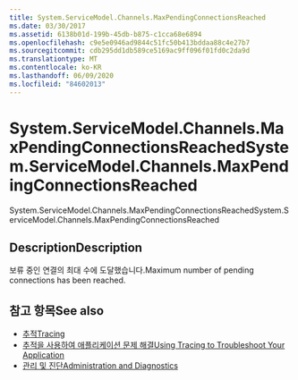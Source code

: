 ```yaml
---
title: System.ServiceModel.Channels.MaxPendingConnectionsReached
ms.date: 03/30/2017
ms.assetid: 6138b01d-199b-45db-b875-c1cca68e6894
ms.openlocfilehash: c9e5e0946ad9844c51fc50b413bddaa88c4e27b7
ms.sourcegitcommit: cdb295dd1db589ce5169ac9ff096f01fd0c2da9d
ms.translationtype: MT
ms.contentlocale: ko-KR
ms.lasthandoff: 06/09/2020
ms.locfileid: "84602013"
---
```

# <a name="systemservicemodelchannelsmaxpendingconnectionsreached"></a><span data-ttu-id="b970a-102">System.ServiceModel.Channels.MaxPendingConnectionsReached</span><span class="sxs-lookup"><span data-stu-id="b970a-102">System.ServiceModel.Channels.MaxPendingConnectionsReached</span></span>
<span data-ttu-id="b970a-103">System.ServiceModel.Channels.MaxPendingConnectionsReached</span><span class="sxs-lookup"><span data-stu-id="b970a-103">System.ServiceModel.Channels.MaxPendingConnectionsReached</span></span>  
  
## <a name="description"></a><span data-ttu-id="b970a-104">Description</span><span class="sxs-lookup"><span data-stu-id="b970a-104">Description</span></span>  
 <span data-ttu-id="b970a-105">보류 중인 연결의 최대 수에 도달했습니다.</span><span class="sxs-lookup"><span data-stu-id="b970a-105">Maximum number of pending connections has been reached.</span></span>  
  
## <a name="see-also"></a><span data-ttu-id="b970a-106">참고 항목</span><span class="sxs-lookup"><span data-stu-id="b970a-106">See also</span></span>

- [<span data-ttu-id="b970a-107">추적</span><span class="sxs-lookup"><span data-stu-id="b970a-107">Tracing</span></span>](index.md)
- [<span data-ttu-id="b970a-108">추적을 사용하여 애플리케이션 문제 해결</span><span class="sxs-lookup"><span data-stu-id="b970a-108">Using Tracing to Troubleshoot Your Application</span></span>](using-tracing-to-troubleshoot-your-application.md)
- [<span data-ttu-id="b970a-109">관리 및 진단</span><span class="sxs-lookup"><span data-stu-id="b970a-109">Administration and Diagnostics</span></span>](../index.md)
